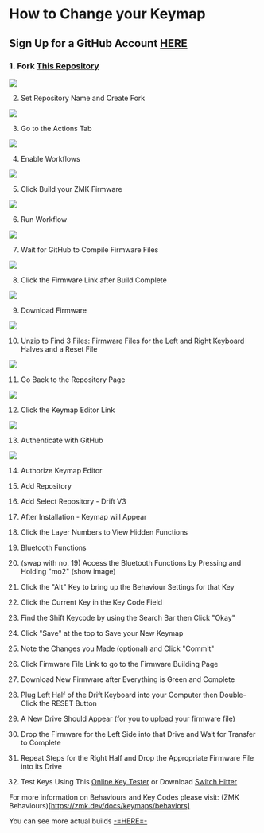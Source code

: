 # How to Change your Keymap

## Sign Up for a GitHub Account [HERE](https://github.com/)

### 1. Fork [This Repository](https://github.com/Timception/zmk-config-drift-v3-editor)  
<img src="images/1.png">

2. Set Repository Name and Create Fork  
<img src="images/1.png">

3. Go to the Actions Tab  
<img src="images/1.png">

4. Enable Workflows  
<img src="images/1.png">

5. Click Build your ZMK Firmware  
<img src="images/1.png">

6. Run Workflow  
<img src="images/1.png">

7. Wait for GitHub to Compile Firmware Files  
<img src="images/1.png">

8. Click the Firmware Link after Build Complete  
<img src="images/1.png">

9. Download Firmware  
<img src="images/1.png">

10. Unzip to Find 3 Files: Firmware Files for the Left and Right Keyboard Halves and a Reset File  
<img src="images/1.png">

11. Go Back to the Repository Page  
<img src="images/1.png">

12. Click the Keymap Editor Link  
<img src="images/1.png">

13. Authenticate with GitHub  
<img src="images/1.png">

14. Authorize Keymap Editor  

15. Add Repository  

16. Add Select Repository - Drift V3  

17. After Installation - Keymap will Appear  

18. Click the Layer Numbers to View Hidden Functions  

19. Bluetooth Functions  

20. (swap with no. 19) Access the Bluetooth Functions by Pressing and Holding "mo2" (show image)  

21. Click the "Alt" Key to bring up the Behaviour Settings for that Key  

22. Click the Current Key in the Key Code Field  

23. Find the Shift Keycode by using the Search Bar then Click "Okay"  

24. Click "Save" at the top to Save your New Keymap  

25. Note the Changes you Made (optional) and Click "Commit"  

26. Click Firmware File Link to go to the Firmware Building Page  

27. Download New Firmware after Everything is Green and Complete  

28. Plug Left Half of the Drift Keyboard into your Computer then Double-Click the RESET Button  

29. A New Drive Should Appear (for you to upload your firmware file)  

30. Drop the Firmware for the Left Side into that Drive and Wait for Transfer to Complete  

31. Repeat Steps for the Right Half and Drop the Appropriate Firmware File into its Drive  

32. Test Keys Using This [Online Key Tester](https://www.keyboardtester.com/tester.html) or Download [Switch Hitter](https://www.majorgeeks.com/files/details/switch_hitter.html)  

For more information on Behaviours and Key Codes please visit: (ZMK Behaviours)[https://zmk.dev/docs/keymaps/behaviors]  


You can see more actual builds [-=HERE=-](https://www.instagram.com/majin_keyboards)  